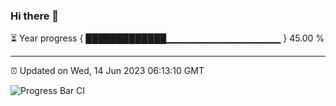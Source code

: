 ### Hi there 👋

⏳ Year progress { █████████████▁▁▁▁▁▁▁▁▁▁▁▁▁▁▁▁▁ } 45.00 %

---

⏰ Updated on Wed, 14 Jun 2023 06:13:10 GMT

![Progress Bar CI](https://github.com/liununu/liununu/workflows/Progress%20Bar%20CI/badge.svg)
